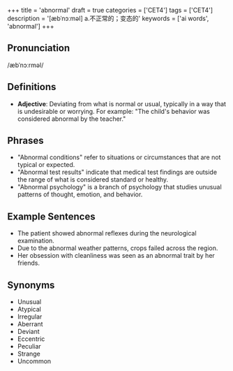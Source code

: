 +++
title = 'abnormal'
draft = true
categories = ['CET4']
tags = ['CET4']
description = '[æbˈnɔːməl] a.不正常的；变态的'
keywords = ['ai words', 'abnormal']
+++

## Pronunciation
/æbˈnɔːrməl/

## Definitions
- **Adjective**: Deviating from what is normal or usual, typically in a way that is undesirable or worrying. For example: "The child's behavior was considered abnormal by the teacher."

## Phrases
- "Abnormal conditions" refer to situations or circumstances that are not typical or expected.
- "Abnormal test results" indicate that medical test findings are outside the range of what is considered standard or healthy.
- "Abnormal psychology" is a branch of psychology that studies unusual patterns of thought, emotion, and behavior.

## Example Sentences
- The patient showed abnormal reflexes during the neurological examination.
- Due to the abnormal weather patterns, crops failed across the region.
- Her obsession with cleanliness was seen as an abnormal trait by her friends.

## Synonyms
- Unusual
- Atypical
- Irregular
- Aberrant
- Deviant
- Eccentric
- Peculiar
- Strange
- Uncommon
